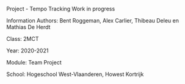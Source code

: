Project - Tempo Tracking
Work in progress

Information
Authors: Bent Roggeman, Alex Carlier, Thibeau Deleu en Mathias De Herdt

Class: 2MCT

Year: 2020-2021

Module: Team Project

School: Hogeschool West-Vlaanderen, Howest Kortrijk
